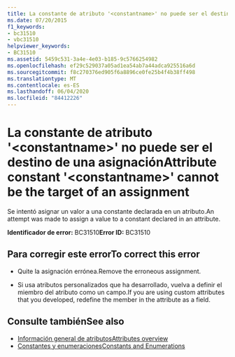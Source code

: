 ```yaml
---
title: La constante de atributo '<constantname>' no puede ser el destino de una asignación
ms.date: 07/20/2015
f1_keywords:
- bc31510
- vbc31510
helpviewer_keywords:
- BC31510
ms.assetid: 5459c531-3a4e-4e03-b185-9c5766254982
ms.openlocfilehash: ef29c529037a05ad1ea54ab7a44adca925516a6d
ms.sourcegitcommit: f8c270376ed905f6a8896ce0fe25b4f4b38ff498
ms.translationtype: MT
ms.contentlocale: es-ES
ms.lasthandoff: 06/04/2020
ms.locfileid: "84412226"
---
```

# <a name="attribute-constant-constantname-cannot-be-the-target-of-an-assignment"></a><span data-ttu-id="38dfa-102">La constante de atributo '\<constantname>' no puede ser el destino de una asignación</span><span class="sxs-lookup"><span data-stu-id="38dfa-102">Attribute constant '\<constantname>' cannot be the target of an assignment</span></span>
<span data-ttu-id="38dfa-103">Se intentó asignar un valor a una constante declarada en un atributo.</span><span class="sxs-lookup"><span data-stu-id="38dfa-103">An attempt was made to assign a value to a constant declared in an attribute.</span></span>  
  
 <span data-ttu-id="38dfa-104">**Identificador de error:** BC31510</span><span class="sxs-lookup"><span data-stu-id="38dfa-104">**Error ID:** BC31510</span></span>  
  
## <a name="to-correct-this-error"></a><span data-ttu-id="38dfa-105">Para corregir este error</span><span class="sxs-lookup"><span data-stu-id="38dfa-105">To correct this error</span></span>  
  
- <span data-ttu-id="38dfa-106">Quite la asignación errónea.</span><span class="sxs-lookup"><span data-stu-id="38dfa-106">Remove the erroneous assignment.</span></span>  
  
- <span data-ttu-id="38dfa-107">Si usa atributos personalizados que ha desarrollado, vuelva a definir el miembro del atributo como un campo.</span><span class="sxs-lookup"><span data-stu-id="38dfa-107">If you are using custom attributes that you developed, redefine the member in the attribute as a field.</span></span>  
  
## <a name="see-also"></a><span data-ttu-id="38dfa-108">Consulte también</span><span class="sxs-lookup"><span data-stu-id="38dfa-108">See also</span></span>

- [<span data-ttu-id="38dfa-109">Información general de atributos</span><span class="sxs-lookup"><span data-stu-id="38dfa-109">Attributes overview</span></span>](../programming-guide/concepts/attributes/index.md)
- [<span data-ttu-id="38dfa-110">Constantes y enumeraciones</span><span class="sxs-lookup"><span data-stu-id="38dfa-110">Constants and Enumerations</span></span>](../language-reference/constants-and-enumerations.md)
